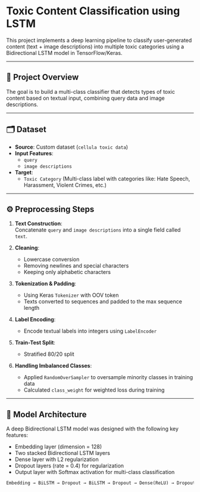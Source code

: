# Toxic Content Classification using LSTM

This project implements a deep learning pipeline to classify user-generated content (text + image descriptions) into multiple toxic categories using a Bidirectional LSTM model in TensorFlow/Keras.

---

## 🧠 Project Overview

The goal is to build a multi-class classifier that detects types of toxic content based on textual input, combining query data and image descriptions.

---

## 🗂️ Dataset

- **Source**: Custom dataset (`cellula toxic data`)
- **Input Features**:
  - `query`
  - `image descriptions`
- **Target**:
  - `Toxic Category` (Multi-class label with categories like: Hate Speech, Harassment, Violent Crimes, etc.)

---

## ⚙️ Preprocessing Steps

1. **Text Construction**:  
   Concatenate `query` and `image descriptions` into a single field called `text`.

2. **Cleaning**:
   - Lowercase conversion
   - Removing newlines and special characters
   - Keeping only alphabetic characters

3. **Tokenization & Padding**:
   - Using Keras `Tokenizer` with OOV token
   - Texts converted to sequences and padded to the max sequence length

4. **Label Encoding**:
   - Encode textual labels into integers using `LabelEncoder`

5. **Train-Test Split**:
   - Stratified 80/20 split

6. **Handling Imbalanced Classes**:
   - Applied `RandomOverSampler` to oversample minority classes in training data
   - Calculated `class_weight` for weighted loss during training

---

## 🧠 Model Architecture

A deep Bidirectional LSTM model was designed with the following key features:

- Embedding layer (dimension = 128)
- Two stacked Bidirectional LSTM layers
- Dense layer with L2 regularization
- Dropout layers (rate = 0.4) for regularization
- Output layer with Softmax activation for multi-class classification

```python
Embedding → BiLSTM → Dropout → BiLSTM → Dropout → Dense(ReLU) → Dropout → Dense(Softmax)


